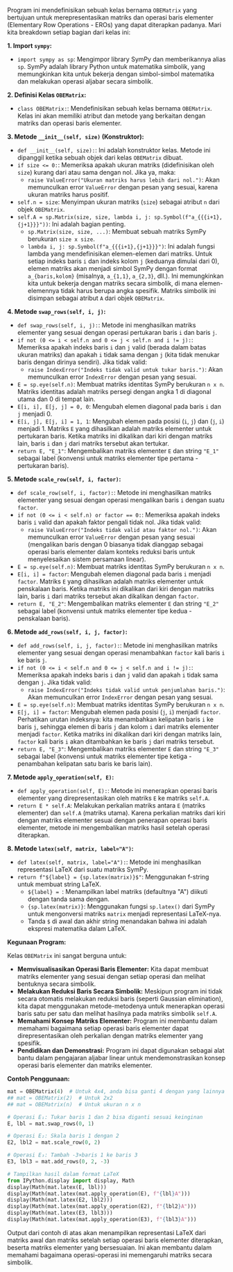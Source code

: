 Program ini mendefinisikan sebuah kelas bernama `OBEMatrix` yang bertujuan untuk merepresentasikan matriks dan operasi baris elementer (Elementary Row Operations - EROs) yang dapat diterapkan padanya. Mari kita breakdown setiap bagian dari kelas ini:

**1. Import `sympy`:**
   - `import sympy as sp`: Mengimpor library SymPy dan memberikannya alias `sp`. SymPy adalah library Python untuk matematika simbolik, yang memungkinkan kita untuk bekerja dengan simbol-simbol matematika dan melakukan operasi aljabar secara simbolik.

**2. Definisi Kelas `OBEMatrix`:**
   - `class OBEMatrix:`: Mendefinisikan sebuah kelas bernama `OBEMatrix`. Kelas ini akan memiliki atribut dan metode yang berkaitan dengan matriks dan operasi baris elementer.

**3. Metode `__init__(self, size)` (Konstruktor):**
   - `def __init__(self, size):`: Ini adalah konstruktor kelas. Metode ini dipanggil ketika sebuah objek dari kelas `OBEMatrix` dibuat.
   - `if size <= 0:`: Memeriksa apakah ukuran matriks (didefinisikan oleh `size`) kurang dari atau sama dengan nol. Jika ya, maka:
     - `raise ValueError("Ukuran matriks harus lebih dari nol.")`: Akan memunculkan error `ValueError` dengan pesan yang sesuai, karena ukuran matriks harus positif.
   - `self.n = size`: Menyimpan ukuran matriks (`size`) sebagai atribut `n` dari objek `OBEMatrix`.
   - `self.A = sp.Matrix(size, size, lambda i, j: sp.Symbol(f"a_{{{i+1},{j+1}}}"))`: Ini adalah bagian penting.
     - `sp.Matrix(size, size, ...)`: Membuat sebuah matriks SymPy berukuran `size x size`.
     - `lambda i, j: sp.Symbol(f"a_{{{i+1},{j+1}}}")`: Ini adalah fungsi lambda yang mendefinisikan elemen-elemen dari matriks. Untuk setiap indeks baris `i` dan indeks kolom `j` (keduanya dimulai dari 0), elemen matriks akan menjadi simbol SymPy dengan format `a_{baris,kolom}` (misalnya, `a_{1,1}`, `a_{2,3}`, dll.). Ini memungkinkan kita untuk bekerja dengan matriks secara simbolik, di mana elemen-elemennya tidak harus berupa angka spesifik. Matriks simbolik ini disimpan sebagai atribut `A` dari objek `OBEMatrix`.

**4. Metode `swap_rows(self, i, j)`:**
   - `def swap_rows(self, i, j):`: Metode ini menghasilkan matriks elementer yang sesuai dengan operasi pertukaran baris `i` dan baris `j`.
   - `if not (0 <= i < self.n and 0 <= j < self.n and i != j):`: Memeriksa apakah indeks baris `i` dan `j` valid (berada dalam batas ukuran matriks) dan apakah `i` tidak sama dengan `j` (kita tidak menukar baris dengan dirinya sendiri). Jika tidak valid:
     - `raise IndexError("Indeks tidak valid untuk tukar baris.")`: Akan memunculkan error `IndexError` dengan pesan yang sesuai.
   - `E = sp.eye(self.n)`: Membuat matriks identitas SymPy berukuran `n x n`. Matriks identitas adalah matriks persegi dengan angka 1 di diagonal utama dan 0 di tempat lain.
   - `E[i, i], E[j, j] = 0, 0`: Mengubah elemen diagonal pada baris `i` dan `j` menjadi 0.
   - `E[i, j], E[j, i] = 1, 1`: Mengubah elemen pada posisi (`i`, `j`) dan (`j`, `i`) menjadi 1. Matriks `E` yang dihasilkan adalah matriks elementer untuk pertukaran baris. Ketika matriks ini dikalikan dari kiri dengan matriks lain, baris `i` dan `j` dari matriks tersebut akan tertukar.
   - `return E, "E_1"`: Mengembalikan matriks elementer `E` dan string `"E_1"` sebagai label (konvensi untuk matriks elementer tipe pertama - pertukaran baris).

**5. Metode `scale_row(self, i, factor)`:**
   - `def scale_row(self, i, factor):`: Metode ini menghasilkan matriks elementer yang sesuai dengan operasi mengalikan baris `i` dengan suatu `factor`.
   - `if not (0 <= i < self.n) or factor == 0:`: Memeriksa apakah indeks baris `i` valid dan apakah faktor pengali tidak nol. Jika tidak valid:
     - `raise ValueError("Indeks tidak valid atau faktor nol.")`: Akan memunculkan error `ValueError` dengan pesan yang sesuai (mengalikan baris dengan 0 biasanya tidak dianggap sebagai operasi baris elementer dalam konteks reduksi baris untuk menyelesaikan sistem persamaan linear).
   - `E = sp.eye(self.n)`: Membuat matriks identitas SymPy berukuran `n x n`.
   - `E[i, i] = factor`: Mengubah elemen diagonal pada baris `i` menjadi `factor`. Matriks `E` yang dihasilkan adalah matriks elementer untuk penskalaan baris. Ketika matriks ini dikalikan dari kiri dengan matriks lain, baris `i` dari matriks tersebut akan dikalikan dengan `factor`.
   - `return E, "E_2"`: Mengembalikan matriks elementer `E` dan string `"E_2"` sebagai label (konvensi untuk matriks elementer tipe kedua - penskalaan baris).

**6. Metode `add_rows(self, i, j, factor)`:**
   - `def add_rows(self, i, j, factor):`: Metode ini menghasilkan matriks elementer yang sesuai dengan operasi menambahkan `factor` kali baris `i` ke baris `j`.
   - `if not (0 <= i < self.n and 0 <= j < self.n and i != j):`: Memeriksa apakah indeks baris `i` dan `j` valid dan apakah `i` tidak sama dengan `j`. Jika tidak valid:
     - `raise IndexError("Indeks tidak valid untuk penjumlahan baris.")`: Akan memunculkan error `IndexError` dengan pesan yang sesuai.
   - `E = sp.eye(self.n)`: Membuat matriks identitas SymPy berukuran `n x n`.
   - `E[j, i] = factor`: Mengubah elemen pada posisi (`j`, `i`) menjadi `factor`. Perhatikan urutan indeksnya: kita menambahkan kelipatan baris `i` ke baris `j`, sehingga elemen di baris `j` dan kolom `i` dari matriks elementer menjadi `factor`. Ketika matriks ini dikalikan dari kiri dengan matriks lain, `factor` kali baris `i` akan ditambahkan ke baris `j` dari matriks tersebut.
   - `return E, "E_3"`: Mengembalikan matriks elementer `E` dan string `"E_3"` sebagai label (konvensi untuk matriks elementer tipe ketiga - penambahan kelipatan satu baris ke baris lain).

**7. Metode `apply_operation(self, E)`:**
   - `def apply_operation(self, E):`: Metode ini menerapkan operasi baris elementer yang direpresentasikan oleh matriks `E` ke matriks `self.A`.
   - `return E * self.A`: Melakukan perkalian matriks antara `E` (matriks elementer) dan `self.A` (matriks utama). Karena perkalian matriks dari kiri dengan matriks elementer sesuai dengan penerapan operasi baris elementer, metode ini mengembalikan matriks hasil setelah operasi diterapkan.

**8. Metode `latex(self, matrix, label="A")`:**
   - `def latex(self, matrix, label="A"):`: Metode ini menghasilkan representasi LaTeX dari suatu matriks SymPy.
   - `return f"${label} = {sp.latex(matrix)}$"`: Menggunakan f-string untuk membuat string LaTeX.
     - `${label} = `: Menampilkan label matriks (defaultnya "A") diikuti dengan tanda sama dengan.
     - `{sp.latex(matrix)}`: Menggunakan fungsi `sp.latex()` dari SymPy untuk mengonversi matriks `matrix` menjadi representasi LaTeX-nya.
     - Tanda `$` di awal dan akhir string menandakan bahwa ini adalah ekspresi matematika dalam LaTeX.

**Kegunaan Program:**

Kelas `OBEMatrix` ini sangat berguna untuk:

- **Memvisualisasikan Operasi Baris Elementer:** Kita dapat membuat matriks elementer yang sesuai dengan setiap operasi dan melihat bentuknya secara simbolik.
- **Melakukan Reduksi Baris Secara Simbolik:** Meskipun program ini tidak secara otomatis melakukan reduksi baris (seperti Gaussian elimination), kita dapat menggunakan metode-metodenya untuk menerapkan operasi baris satu per satu dan melihat hasilnya pada matriks simbolik `self.A`.
- **Memahami Konsep Matriks Elementer:** Program ini membantu dalam memahami bagaimana setiap operasi baris elementer dapat direpresentasikan oleh perkalian dengan matriks elementer yang spesifik.
- **Pendidikan dan Demonstrasi:** Program ini dapat digunakan sebagai alat bantu dalam pengajaran aljabar linear untuk mendemonstrasikan konsep operasi baris elementer dan matriks elementer.

**Contoh Penggunaan:**

```python
mat = OBEMatrix(4)  # Untuk 4x4, anda bisa ganti 4 dengan yang lainnya
## mat = OBEMatrix(2)  # Untuk 2x2
## mat = OBEMatrix(n)  # Untuk ukuran n x n

# Operasi E₁: Tukar baris 1 dan 2 bisa diganti sesuai keinginan
E, lbl = mat.swap_rows(0, 1)

# Operasi E₂: Skala baris 1 dengan 2
E2, lbl2 = mat.scale_row(0, 2)

# Operasi E₃: Tambah -3×baris 1 ke baris 3
E3, lbl3 = mat.add_rows(0, 2, -3)

# Tampilkan hasil dalam format LaTeX
from IPython.display import display, Math
display(Math(mat.latex(E, lbl)))
display(Math(mat.latex(mat.apply_operation(E), f"{lbl}A")))
display(Math(mat.latex(E2, lbl2)))
display(Math(mat.latex(mat.apply_operation(E2), f"{lbl2}A")))
display(Math(mat.latex(E3, lbl3)))
display(Math(mat.latex(mat.apply_operation(E3), f"{lbl3}A")))
```

Output dari contoh di atas akan menampilkan representasi LaTeX dari matriks awal dan matriks setelah setiap operasi baris elementer diterapkan, beserta matriks elementer yang bersesuaian. Ini akan membantu dalam memahami bagaimana operasi-operasi ini memengaruhi matriks secara simbolik.
